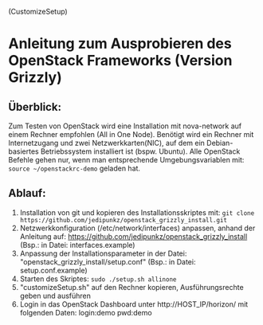 (CustomizeSetup)

Anleitung zum Ausprobieren des OpenStack Frameworks (Version Grizzly)
======================================================================================

Überblick:
----------
Zum Testen von OpenStack wird eine Installation mit nova-network auf einem Rechner empfohlen (All in One Node).
Benötigt wird ein Rechner mit Internetzugang und zwei Netzwerkkarten(NIC), auf dem
ein Debian-basiertes Betriebssystem installiert ist (bspw. Ubuntu).
Alle OpenStack Befehle gehen nur, wenn man entsprechende Umgebungsvariablen mit:
`source ~/openstackrc-demo` geladen hat.

Ablauf:
----------
1. Installation von git und kopieren des Installationsskriptes mit:
`git clone https://github.com/jedipunkz/openstack_grizzly_install.git`
2. Netzwerkkonfiguration (/etc/network/interfaces) anpassen, anhand der Anleitung auf:
https://github.com/jedipunkz/openstack_grizzly_install
(Bsp.: in Datei: interfaces.example)
3. Anpassung der Installationsparameter in der Datei:
"openstack_grizzly_install/setup.conf"
(Bsp.: in Datei: setup.conf.example)
4. Starten des Skriptes:
`sudo ./setup.sh allinone`
5. "customizeSetup.sh" auf den Rechner kopieren, Ausführungsrechte geben und ausführen
6. Login in das OpenStack Dashboard unter http://HOST_IP/horizon/
mit folgenden Daten:
login:demo pwd:demo

